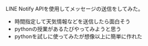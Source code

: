 LINE Notify APIを使用してメッセージの送信をしてみた。
- 時間指定して天気情報などを送信したら面白そう
- pythonの授業があるたびやってみようと思う
- pythonを試しに使ってみたが想像以上に簡単に作れた
